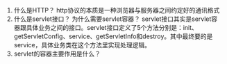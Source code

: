 1.  什么是HTTP？
    http协议的本质是一种浏览器与服务器之间约定好的通讯格式
2.  什么是servlet接口？ 为什么需要servlet容器？
    servlet接口其实是servlet容器跟具体业务之间的接口。servlet接口定义了5个方法分别是：init、getServletConfig、service、getServletInfo和destroy。其中最终要的是service，具体业务类在这个方法里实现处理逻辑。
3.  servlet的容器主要作用是什么？
    